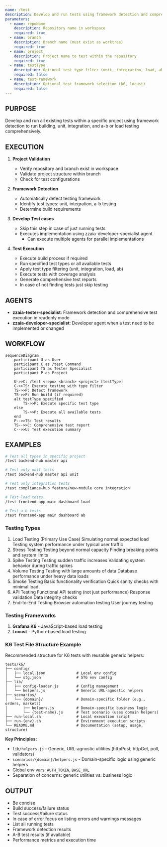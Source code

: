 ```yaml
---
name: /test
description: Develop and run tests using framework detection and comprehensive test execution
parameters:
  - name: repoName
    description: Repository name in workspace
    required: true
  - name: branch
    description: Branch name (must exist as worktree)
    required: true
  - name: project
    description: Project name to test within the repository
    required: true
  - name: testType
    description: Optional test type filter (unit, integration, load, ab, all)
    required: false
  - name: testFramework
    description: Optional test framework selection (k6, locust)
    required: false
---
```


## PURPOSE

Develop and run all existing tests within a specific project using framework detection to run building, unit, integration, and a-b or load testing comprehensively.

## EXECUTION

1. **Project Validation**

   - Verify repository and branch exist in workspace
   - Validate project structure within branch
   - Check for test configurations

2. **Framework Detection**

   - Automatically detect testing framework
   - Identify test types: unit, integration, a-b testing
   - Determine build requirements

3. **Develop Test cases**

   - Skip this step in case of just running tests
   - Executes implementation using zzaia-developer-specialist agent
     - Can execute multiple agents for parallel implementations

4. **Test Execution**
   - Execute build process if required
   - Run specified test types or all available tests
   - Apply test type filtering (unit, integration, load, ab)
   - Execute tests with coverage analysis
   - Generate comprehensive test reports
   - In case of not finding tests just skip testing

## AGENTS

- **zzaia-tester-specialist**: Framework detection and comprehensive test execution in readonly mode
- **zzaia-developer-specialist**: Developer agent when a test need to be implemented or changed

## WORKFLOW

```mermaid
sequenceDiagram
    participant U as User
    participant C as /test Command
    participant TS as Tester Specialist
    participant P as Project

    U->>C: /test <repo> <branch> <project> [testType]
    C->>TS: Execute testing with type filter
    TS->>P: Detect framework
    TS->>P: Run build (if required)
    alt testType specified
        TS->>P: Execute specific test type
    else
        TS->>P: Execute all available tests
    end
    P-->>TS: Test results
    TS-->>C: Comprehensive test report
    C-->>U: Test execution summary
```

## EXAMPLES

```bash
# Test all types in specific project
/test backend-hub master api

# Test only unit tests
/test backend-hub master api unit

# Test only integration tests
/test compliance-hub feature/new-module core integration

# Test load tests
/test frontend-app main dashboard load

# Test a-b tests
/test frontend-app main dashboard ab
```

### Testing Types

1. Load Testing (Primary Use Case)
   Simulating normal expected load
   Testing system performance under typical user traffic
2. Stress Testing
   Testing beyond normal capacity
   Finding breaking points and system limits
3. Spike Testing
   Testing sudden traffic increases
   Validating system behavior during traffic spikes
4. Volume Testing
   Testing with large amounts of data
   Database performance under heavy data loads
5. Smoke Testing
   Basic functionality verification
   Quick sanity checks with minimal load
6. API Testing
   Functional API testing (not just performance)
   Response validation
   Data integrity checks
7. End-to-End Testing
   Browser automation testing
   User journey testing

### Testing Frameworks

1. **Grafana K6** - JavaScript-based load testing
2. **Locust** - Python-based load testing

### K6 Test File Structure Example

Recommended structure for K6 tests with reusable generic helpers:

```
tests/k6/
├── config/
│   ├── local.json              # Local env config
│   └── stg.json                # STG env config
├── lib/
│   ├── config-loader.js        # Config management
│   └── helpers.js              # Generic URL-agnostic helpers
├── scenarios/
│   └── {domain}/               # Domain-specific folder (e.g., orders, markets)
│       ├── helpers.js          # Domain-specific business logic
│       └── {test-name}.js      # Test scenario (uses domain helpers)
├── run-local.sh                # Local execution script
├── run-{env}.sh                # Environment execution scripts
└── README.md                   # Documentation (setup, usage, structure)
```

**Key Principles:**
- `lib/helpers.js` - Generic, URL-agnostic utilities (httpPost, httpGet, poll, validators)
- `scenarios/{domain}/helpers.js` - Domain-specific logic using generic helpers
- Global env vars: `AUTH_TOKEN`, `BASE_URL`
- Separation of concerns: generic utilities vs. business logic

## OUTPUT

- Be concise
- Build success/failure status
- Test success/failure status
- In case of error focus on listing errors and warnings messages
- List all running tests
- Framework detection results
- A-B test results (if available)
- Performance metrics and execution time
